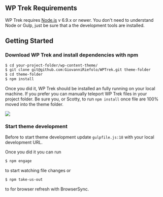 ## WP Trek Requirements
WP Trek requires [Node.js](https://nodejs.org) v 6.9.x or newer. You don't need to understand Node or Gulp, just be sure that a the development tools are installed.

## Getting Started
### Download WP Trek and install dependencies with npm

````bash
$ cd your-project-folder/wp-content-theme/
$ git clone git@github.com:GiovanniRiefolo/WPTrek.git theme-folder
$ cd theme-folder
$ npm install
````

Once you did it, WP Trek should be installed an fully running on your local machine. If you prefer you can manually teleport WP Trek files in your project folder. Be sure you, or Scotty, to run `npm install` once file are 100% moved into the theme folder.

![](https://media1.tenor.com/images/e5acbf1cf1c0ad287cdca3251c384a9f/tenor.gif?itemid=11313969)

### Start theme development

Before to start theme development update `gulpfile.js:18` with your local development URL. 

Once you did it you can run 
````bash
$ npm engage
````
to start watching file changes or 
````bash
$ npm take-us-out
````
to for browser refresh with BrowserSync. 